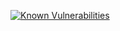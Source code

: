<a href="https://snyk.io/test/github/JuanGro/etymos-backend"><img src="https://snyk.io/test/github/JuanGro/etymos-backend/badge.svg" alt="Known Vulnerabilities" data-canonical-src="https://snyk.io/test/github/JuanGro/etymos-backend" style="max-width:100%;"></a>
